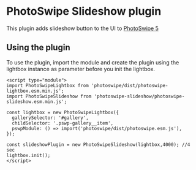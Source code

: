 # PhotoSwipe Slideshow plugin


This plugin adds slideshow button to the UI to [PhotoSwipe 5](https://github.com/dimsemenov/PhotoSwipe) 

## Using the plugin

To use the plugin, import the module and create the plugin using the lightbox instance as parameter before you init the lightbox.

```
<script type="module">
import PhotoSwipeLightbox from 'photoswipe/dist/photoswipe-lightbox.esm.min.js';
import PhotoSwipeSlideshow from 'photoswipe-slideshow/photoswipe-slideshow.esm.min.js';

const lightbox = new PhotoSwipeLightbox({
  gallerySelector: '#gallery',
  childSelector: '.pswp-gallery__item',
  pswpModule: () => import('photoswipe/dist/photoswipe.esm.js'),
});

const slideshowPlugin = new PhotoSwipeSlideshow(lightbox,4000); //4 sec
lightbox.init();
</script>
```
